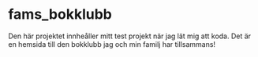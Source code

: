# fams_bokklubb

Den här projektet innheåller mitt test projekt när jag lät mig att koda. Det är en hemsida till den bokklubb jag och min familj har tillsammans!

